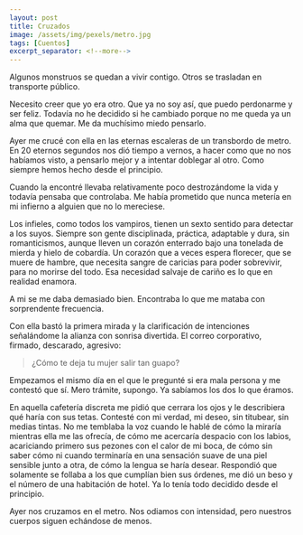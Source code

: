 ```yaml
---
layout: post
title: Cruzados
image: /assets/img/pexels/metro.jpg
tags: [Cuentos]
excerpt_separator: <!--more-->
---
```


Algunos monstruos se quedan a vivir contigo. Otros se trasladan en transporte público.

<!--more-->

Necesito creer que yo era otro. Que ya no soy así, que puedo perdonarme y ser feliz. Todavía no he decidido si he cambiado porque no me queda ya un alma que quemar. Me da muchísimo miedo pensarlo.

Ayer me crucé con ella en las eternas escaleras de un transbordo de metro. En 20 eternos segundos nos dió tiempo a vernos, a hacer como que no nos habíamos visto, a pensarlo mejor y a intentar doblegar al otro. Como siempre hemos hecho desde el principio.

Cuando la encontré llevaba relativamente poco destrozándome la vida y todavía pensaba que controlaba. Me había prometido que nunca metería en mi infierno a alguien que no lo mereciese.

Los infieles, como todos los vampiros, tienen un sexto sentido para detectar a los suyos. Siempre son gente disciplinada, práctica, adaptable y dura, sin romanticismos, aunque lleven un corazón enterrado bajo una tonelada de mierda y hielo de cobardía. Un corazón que a veces espera florecer, que se muere de hambre, que necesita sangre de caricias para poder sobrevivir, para no morirse del todo. Esa necesidad salvaje de cariño es lo que en realidad enamora. 

A mi se me daba demasiado bien. Encontraba lo que me mataba con sorprendente frecuencia.

Con ella bastó la primera mirada y la clarificación de intenciones señalándome la alianza con sonrisa divertida. El correo corporativo, firmado, descarado, agresivo:

> ¿Cómo te deja tu mujer salir tan guapo?

Empezamos el mismo día en el que le pregunté si era mala persona y me contestó que sí. Mero trámite, supongo. Ya sabíamos los dos lo que éramos.

En aquella cafetería discreta me pidió que cerrara los ojos y le describiera qué haría con sus tetas. Contesté con mi verdad, mi deseo, sin titubear, sin medias tintas. No me temblaba la voz cuando le hablé de cómo la miraría mientras ella me las ofrecía, de cómo me acercaría despacio con los labios, acariciando primero sus pezones con el calor de mi boca, de cómo sin saber cómo ni cuando terminaría en una sensación suave de una piel sensible junto a otra, de cómo la lengua se haría desear. Respondió que solamente se follaba a los que cumplían bien sus órdenes, me dió un beso y el número de una habitación de hotel. Ya lo tenía todo decidido desde el principio.

Ayer nos cruzamos en el metro. Nos odiamos con intensidad, pero nuestros cuerpos siguen echándose de menos.
